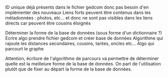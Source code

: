 ID unique déjà présents dans le fichier gedcom donc pas besoin d'en implémenter des nouveaux
Liens forts peuvent être contenus dans les métadonnées : photos, etc... et donc ne sont pas visibles dans les liens directs car peuvent être cousins éloignés

Déterminer la forme de la base de données (sous forme d'un dictionnaire ?)
Ecrire algo prendre fichier gedcom et créer base de données
Algorithme qui rajoute les distances secondaires, cousins, tantes, oncles etc...
Algo qui parcourt le graphe

Attention, écriture de l'algorithme de parcours va permettre de déterminer quelle est la meilleiure forme de la base de données. On part de l'utilisation plutôt que de fixer au départ la forme de la base de données.